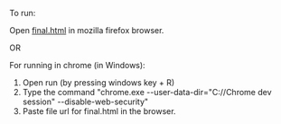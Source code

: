 To run:

Open [final.html](https://github.com/meghanakotagiri/Indian-Suicide-Statistics---Data-Visualisation/blob/master/code/final.html) in mozilla firefox browser.

OR

For running in chrome (in Windows):
1) Open run (by pressing windows key + R)
2) Type the command "chrome.exe --user-data-dir="C://Chrome dev session" --disable-web-security"
3) Paste file url for final.html in the browser.
